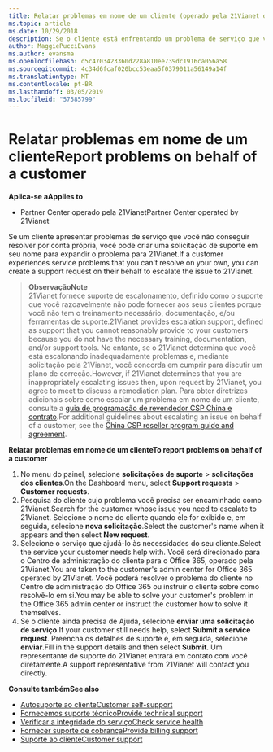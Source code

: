 ```yaml
---
title: Relatar problemas em nome de um cliente (operado pela 21Vianet do Partner Center)
ms.topic: article
ms.date: 10/29/2018
description: Se o cliente está enfrentando um problema de serviço que você não consegue resolver, e que atenda aos critérios estabelecidos pela 21Vianet, de arquivo uma solicitação de suporte para eles.
author: MaggiePucciEvans
ms.author: evansma
ms.openlocfilehash: d5c4703423360d228a810ee739dc1916ca056a58
ms.sourcegitcommit: 4c34d6fcaf020bcc53eaa5f0379011a56149a14f
ms.translationtype: MT
ms.contentlocale: pt-BR
ms.lasthandoff: 03/05/2019
ms.locfileid: "57585799"
---
```

# <a name="report-problems-on-behalf-of-a-customer"></a><span data-ttu-id="77720-103">Relatar problemas em nome de um cliente</span><span class="sxs-lookup"><span data-stu-id="77720-103">Report problems on behalf of a customer</span></span>

<span data-ttu-id="77720-104">**Aplica-se a**</span><span class="sxs-lookup"><span data-stu-id="77720-104">**Applies to**</span></span>

-   <span data-ttu-id="77720-105">Partner Center operado pela 21Vianet</span><span class="sxs-lookup"><span data-stu-id="77720-105">Partner Center operated by 21Vianet</span></span>


<span data-ttu-id="77720-106">Se um cliente apresentar problemas de serviço que você não conseguir resolver por conta própria, você pode criar uma solicitação de suporte em seu nome para expandir o problema para 21Vianet.</span><span class="sxs-lookup"><span data-stu-id="77720-106">If a customer experiences service problems that you can't resolve on your own, you can create a support request on their behalf to escalate the issue to 21Vianet.</span></span>

><span data-ttu-id="77720-107">**Observação**</span><span class="sxs-lookup"><span data-stu-id="77720-107">**Note**</span></span><br><span data-ttu-id="77720-108">21Vianet fornece suporte de escalonamento, definido como o suporte que você razoavelmente não pode fornecer aos seus clientes porque você não tem o treinamento necessário, documentação, e/ou ferramentas de suporte.</span><span class="sxs-lookup"><span data-stu-id="77720-108">21Vianet provides escalation support, defined as support that you cannot reasonably provide to your customers because you do not have the necessary training, documentation, and/or support tools.</span></span> <span data-ttu-id="77720-109">No entanto, se o 21Vianet determina que você está escalonando inadequadamente problemas e, mediante solicitação pela 21Vianet, você concorda em cumprir para discutir um plano de correção.</span><span class="sxs-lookup"><span data-stu-id="77720-109">However, if 21Vianet determines that you are inappropriately escalating issues then, upon request by 21Vianet, you agree to meet to discuss a remediation plan.</span></span> <span data-ttu-id="77720-110">Para obter diretrizes adicionais sobre como escalar um problema em nome de um cliente, consulte a [guia de programação de revendedor CSP China e contrato](csp-program-guide-and-agreements.md).</span><span class="sxs-lookup"><span data-stu-id="77720-110">For additional guidelines about escalating an issue on behalf of a customer, see the [China CSP reseller program guide and agreement](csp-program-guide-and-agreements.md).</span></span>


<span data-ttu-id="77720-111">**Relatar problemas em nome de um cliente**</span><span class="sxs-lookup"><span data-stu-id="77720-111">**To report problems on behalf of a customer**</span></span>

1. <span data-ttu-id="77720-112">No menu do painel, selecione **solicitações de suporte** &gt; **solicitações dos clientes**.</span><span class="sxs-lookup"><span data-stu-id="77720-112">On the Dashboard menu, select **Support requests** &gt; **Customer requests**.</span></span>
2. <span data-ttu-id="77720-113">Pesquisa do cliente cujo problema você precisa ser encaminhado como 21Vianet.</span><span class="sxs-lookup"><span data-stu-id="77720-113">Search for the customer whose issue you need to escalate to 21Vianet.</span></span> <span data-ttu-id="77720-114">Selecione o nome do cliente quando ele for exibido e, em seguida, selecione **nova solicitação**.</span><span class="sxs-lookup"><span data-stu-id="77720-114">Select the customer's name when it appears and then select **New request**.</span></span>
3. <span data-ttu-id="77720-115">Selecione o serviço que ajudá-lo às necessidades do seu cliente.</span><span class="sxs-lookup"><span data-stu-id="77720-115">Select the service your customer needs help with.</span></span> <span data-ttu-id="77720-116">Você será direcionado para o Centro de administração do cliente para o Office 365, operado pela 21Vianet.</span><span class="sxs-lookup"><span data-stu-id="77720-116">You are taken to the customer's admin center for Office 365 operated by 21Vianet.</span></span> <span data-ttu-id="77720-117">Você poderá resolver o problema do cliente no Centro de administração do Office 365 ou instruir o cliente sobre como resolvê-lo em si.</span><span class="sxs-lookup"><span data-stu-id="77720-117">You may be able to solve your customer's problem in the Office 365 admin center or instruct the customer how to solve it themselves.</span></span>
4. <span data-ttu-id="77720-118">Se o cliente ainda precisa de Ajuda, selecione **enviar uma solicitação de serviço**.</span><span class="sxs-lookup"><span data-stu-id="77720-118">If your customer still needs help, select **Submit a service request**.</span></span> <span data-ttu-id="77720-119">Preencha os detalhes de suporte e, em seguida, selecione **enviar**.</span><span class="sxs-lookup"><span data-stu-id="77720-119">Fill in the support details and then select **Submit**.</span></span> <span data-ttu-id="77720-120">Um representante de suporte do 21Vianet entrará em contato com você diretamente.</span><span class="sxs-lookup"><span data-stu-id="77720-120">A support representative from 21Vianet will contact you directly.</span></span>

<span data-ttu-id="77720-121">**Consulte também**</span><span class="sxs-lookup"><span data-stu-id="77720-121">**See also**</span></span>

-   [<span data-ttu-id="77720-122">Autosuporte ao cliente</span><span class="sxs-lookup"><span data-stu-id="77720-122">Customer self-support</span></span>](customer-self-support.md)
-   [<span data-ttu-id="77720-123">Fornecemos suporte técnico</span><span class="sxs-lookup"><span data-stu-id="77720-123">Provide technical support</span></span>](provide-technical-support.md)
-   [<span data-ttu-id="77720-124">Verificar a integridade do serviço</span><span class="sxs-lookup"><span data-stu-id="77720-124">Check service health</span></span>](check-service-health.md)
-   [<span data-ttu-id="77720-125">Fornecer suporte de cobrança</span><span class="sxs-lookup"><span data-stu-id="77720-125">Provide billing support</span></span>](provide-billing-support.md)
-   [<span data-ttu-id="77720-126">Suporte ao cliente</span><span class="sxs-lookup"><span data-stu-id="77720-126">Customer support</span></span>](customer-support.md)